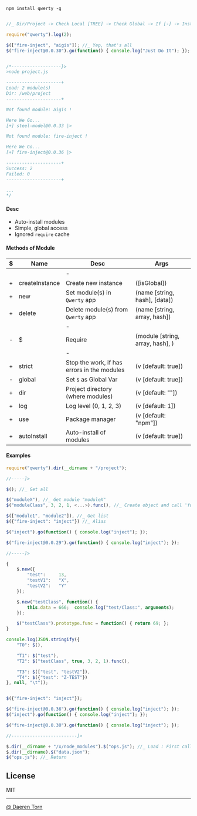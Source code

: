 `npm install qwerty -g`


```js

//_ Dir/Project -> Check Local [TREE] -> Check Global -> If [-] -> Install Local

require("qwerty").log(2);

$(["fire-inject", "aigis"]); //_ Yep, that's all 
$("fire-inject@0.0.30").go(function() { console.log("Just Do It"); });


/*-------------------}>
>node project.js

---------------------+
Load: 2 module(s)
Dir: /web/project
---------------------+

Not found module: aigis !

Here We Go...
[+] steel-model@0.0.33 |>

Not found module: fire-inject !

Here We Go...
[+] fire-inject@0.0.36 |>

---------------------+
Success: 2
Failed: 0
---------------------+

...
*/
```

#### Desc

* Auto-install modules
* Simple, global access
* Ignored `require` cache


#### Methods of Module

| $ | Name        | Desc        | Args			|
|:-:|-------------|-------------|-------------|
|   |               	| -           ||
| + | createInstance    | Create new instance  								| ([isGlobal]) |
| + | new      			| Set module(s) in `Qwerty` app  					| (name [string, hash], [data]) |
| + | delete      		| Delete module(s) from `Qwerty` app  				| (name [string, array, hash]) |
|   |               	| -           ||
| - | $      			| Require  											| (module [string, array, hash], <args>) |
|   |               	| -           ||
| + | strict        	| Stop the work, if has errors in the modules  		| (v [default: true]) 	|
| - | global        	| Set `$` as Global Var   							| (v [default: true]) 	|
| + | dir        		| Project directory (where modules) 				| (v [default: ""]) |
| + | log        		| Log level (0, 1, 2, 3) 							| (v [default: 1]) |
| + | use        		| Package manager 									| (v [default: "npm"]) |
| + | autoInstall   	| Auto-install of modules  							| (v [default: true]) 	|


#### Examples

```js
require("qwerty").dir(__dirname + "/project");

//-----]>

$(); //_ Get all

$("moduleX"), //_ Get module "moduleX"
$("moduleClass", 3, 2, 1, <...>).func(), //_ Create object and call 'func'

$(["module1", "module2"]), //_ Get list
$({"fire-inject": "inject"}) //_ Alias

$("inject").go(function() { console.log("inject"); });

$("fire-inject@0.0.29").go(function() { console.log("inject"); });

//-----]>

{
    $.new({
        "test":     13,
        "testV1":   "X",
        "testV2":   "Y"
    });

    $.new("testClass", function() {
        this.data = 666;  console.log("test/Class:", arguments);
    });

    $("testClass").prototype.func = function() { return 69; };
}

console.log(JSON.stringify({
    "T0": $(),

    "T1": $("test"),
    "T2": $("testClass", true, 3, 2, 1).func(),

    "T3": $(["test", "testV2"]),
    "T4": $({"test": "Z-TEST"})
}, null, "\t"));


$({"fire-inject": "inject"});

$("fire-inject@0.0.36").go(function() { console.log("inject"); });
$("inject").go(function() { console.log("inject"); });

$("fire-inject@0.0.30").go(function() { console.log("inject"); });

//-------------------------]>

$.dir(__dirname + "/x/node_modules").$("ops.js"); //_ Load : First call
$.dir(__dirname).$("data.json");
$("ops.js"); //_ Return
```


## License

MIT

----------------------------------
[@ Daeren Torn][1]


[1]: http://666.io